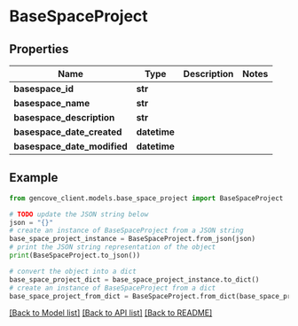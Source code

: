 # BaseSpaceProject


## Properties

Name | Type | Description | Notes
------------ | ------------- | ------------- | -------------
**basespace_id** | **str** |  |
**basespace_name** | **str** |  |
**basespace_description** | **str** |  |
**basespace_date_created** | **datetime** |  |
**basespace_date_modified** | **datetime** |  |

## Example

```python
from gencove_client.models.base_space_project import BaseSpaceProject

# TODO update the JSON string below
json = "{}"
# create an instance of BaseSpaceProject from a JSON string
base_space_project_instance = BaseSpaceProject.from_json(json)
# print the JSON string representation of the object
print(BaseSpaceProject.to_json())

# convert the object into a dict
base_space_project_dict = base_space_project_instance.to_dict()
# create an instance of BaseSpaceProject from a dict
base_space_project_from_dict = BaseSpaceProject.from_dict(base_space_project_dict)
```
[[Back to Model list]](../README.md#documentation-for-models) [[Back to API list]](../README.md#documentation-for-api-endpoints) [[Back to README]](../README.md)

